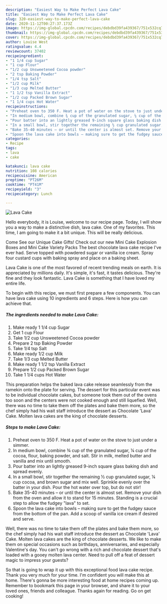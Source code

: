 ```yaml
---
description: "Easiest Way to Make Perfect Lava Cake"
title: "Easiest Way to Make Perfect Lava Cake"
slug: 320-easiest-way-to-make-perfect-lava-cake
date: 2020-11-12T00:27:37.173Z
image: https://img-global.cpcdn.com/recipes/debdbd39fa439367/751x532cq70/lava-cake-recipe-main-photo.jpg
thumbnail: https://img-global.cpcdn.com/recipes/debdbd39fa439367/751x532cq70/lava-cake-recipe-main-photo.jpg
cover: https://img-global.cpcdn.com/recipes/debdbd39fa439367/751x532cq70/lava-cake-recipe-main-photo.jpg
author: Louise West
ratingvalue: 4.4
reviewcount: 37402
recipeingredient:
- "1 1/4 cup Sugar"
- "1 cup Flour"
- "1/2 cup Unsweetened Cocoa powder"
- "2 tsp Baking Powder"
- "1/4 tsp Salt"
- "1/2 cup Milk"
- "1/3 cup Melted Butter"
- "1 1/2 tsp Vanilla Extract"
- "1/2 cup Packed Brown Sugar"
- "1 1/4 cups Hot Water"
recipeinstructions:
- "Preheat oven to 350 F. Heat a pot of water on the stove to just under a simmer."
- "In medium bowl, combine ¾ cup of the granulated sugar, ¼ cup of the cocoa, flour, baking powder, and salt. Stir in milk, melted butter and vanilla and mix until smooth."
- "Pour batter into an lightly greased 9-inch square glass baking dish and spread evenly."
- "In a small bowl, stir together the remaining ½ cup granulated sugar, ¼ cup cocoa, and brown sugar and mix well. Sprinkle evenly over the batter in your dish. Pour the hot water over top, but do not stir!"
- "Bake 35-40 minutes – or until the center is almost set. Remove your dish from the oven and allow it to stand for 15 minutes. Standing is a crucial step to allow the fudgey &#34;lava&#34; to set."
- "Spoon the lava cake into bowls – making sure to get the fudgey sauce from the bottom of the pan. Add a scoop of vanilla ice cream if desired and serve."
categories:
- Recipe
tags:
- lava
- cake

katakunci: lava cake 
nutrition: 108 calories
recipecuisine: American
preptime: "PT26M"
cooktime: "PT41M"
recipeyield: "3"
recipecategory: Lunch

---
```



![Lava Cake](https://img-global.cpcdn.com/recipes/debdbd39fa439367/751x532cq70/lava-cake-recipe-main-photo.jpg)

Hello everybody, it is Louise, welcome to our recipe page. Today, I will show you a way to make a distinctive dish, lava cake. One of my favorites. This time, I am going to make it a bit unique. This will be really delicious.

Come See our Unique Cake Gifts! Check out our new Mini Cake Explosion Boxes and Mini Cake Variety Packs The best chocolate lava cake recipe I&#39;ve ever had. Serve topped with powdered sugar or vanilla ice cream. Spray four custard cups with baking spray and place on a baking sheet.

Lava Cake is one of the most favored of recent trending meals on earth. It is appreciated by millions daily. It's simple, it's fast, it tastes delicious. They're fine and they look fantastic. Lava Cake is something that I have loved my entire life.


To begin with this recipe, we must first prepare a few components. You can have lava cake using 10 ingredients and 6 steps. Here is how you can achieve that.

<!--inarticleads1-->

##### The ingredients needed to make Lava Cake:

1. Make ready 1 1/4 cup Sugar
1. Get 1 cup Flour
1. Take 1/2 cup Unsweetened Cocoa powder
1. Prepare 2 tsp Baking Powder
1. Take 1/4 tsp Salt
1. Make ready 1/2 cup Milk
1. Take 1/3 cup Melted Butter
1. Make ready 1 1/2 tsp Vanilla Extract
1. Prepare 1/2 cup Packed Brown Sugar
1. Take 1 1/4 cups Hot Water


This preparation helps the baked lava cake release seamlessly from the ramekin onto the plate for serving. The dessert for this particular event was to be individual chocolate cakes, but someone took them out of the ovens too soon and the centers were not cooked enough and still liquefied. Well, there was no time to take them off the plates and bake them more, so the chef simply had his wait staff introduce the dessert as Chocolate &#39;Lava&#39; Cake. Molten lava cakes are the king of chocolate desserts. 

<!--inarticleads2-->

##### Steps to make Lava Cake:

1. Preheat oven to 350 F. Heat a pot of water on the stove to just under a simmer.
1. In medium bowl, combine ¾ cup of the granulated sugar, ¼ cup of the cocoa, flour, baking powder, and salt. Stir in milk, melted butter and vanilla and mix until smooth.
1. Pour batter into an lightly greased 9-inch square glass baking dish and spread evenly.
1. In a small bowl, stir together the remaining ½ cup granulated sugar, ¼ cup cocoa, and brown sugar and mix well. Sprinkle evenly over the batter in your dish. Pour the hot water over top, but do not stir!
1. Bake 35-40 minutes – or until the center is almost set. Remove your dish from the oven and allow it to stand for 15 minutes. Standing is a crucial step to allow the fudgey &#34;lava&#34; to set.
1. Spoon the lava cake into bowls – making sure to get the fudgey sauce from the bottom of the pan. Add a scoop of vanilla ice cream if desired and serve.


Well, there was no time to take them off the plates and bake them more, so the chef simply had his wait staff introduce the dessert as Chocolate &#39;Lava&#39; Cake. Molten lava cakes are the king of chocolate desserts. We like to make them on special occasions such as birthdays, anniversaries, and especially Valentine&#39;s day. You can&#39;t go wrong with a rich and chocolate dessert that&#39;s loaded with a gooey molten lava center. Need to pull off a feat of dessert magic to impress your guests? 

So that is going to wrap it up with this exceptional food lava cake recipe. Thank you very much for your time. I'm confident you will make this at home. There's gonna be more interesting food at home recipes coming up. Remember to bookmark this page in your browser, and share it to your loved ones, friends and colleague. Thanks again for reading. Go on get cooking!
